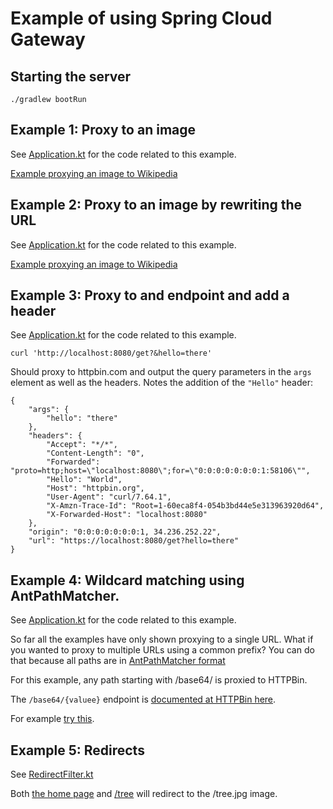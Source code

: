 # Example of using Spring Cloud Gateway

## Starting the server

`./gradlew bootRun`

## Example 1: Proxy to an image

See [Application.kt](/src/main/kotlin/com/dashfwd/Application.kt) for the code related to this example.

[Example proxying an image to Wikipedia](http://localhost:8080/wikipedia/commons/e/eb/Ash_Tree_-_geograph.org.uk_-_590710.jpg)

## Example 2: Proxy to an image by rewriting the URL

See [Application.kt](/src/main/kotlin/com/dashfwd/Application.kt) for the code related to this example.

[Example proxying an image to Wikipedia](http://localhost:8080/tree.jpg)

## Example 3: Proxy to and endpoint and add a header

See [Application.kt](/src/main/kotlin/com/dashfwd/Application.kt) for the code related to this example.

```
curl 'http://localhost:8080/get?&hello=there'
```

Should proxy to httpbin.com and output the query parameters in the `args` element
as well as the headers.  Notes the addition of the `"Hello"` header:
```
{
    "args": {
        "hello": "there"
    },
    "headers": {
        "Accept": "*/*",
        "Content-Length": "0",
        "Forwarded": "proto=http;host=\"localhost:8080\";for=\"0:0:0:0:0:0:0:1:58106\"",
        "Hello": "World",
        "Host": "httpbin.org",
        "User-Agent": "curl/7.64.1",
        "X-Amzn-Trace-Id": "Root=1-60eca8f4-054b3bd44e5e313963920d64",
        "X-Forwarded-Host": "localhost:8080"
    },
    "origin": "0:0:0:0:0:0:0:1, 34.236.252.22",
    "url": "https://localhost:8080/get?hello=there"
}
```


## Example 4: Wildcard matching using AntPathMatcher.

See [Application.kt](/src/main/kotlin/com/dashfwd/Application.kt) for the code related to this example.

So far all the examples have only shown proxying to a single URL.  What if
you wanted to proxy to multiple URLs using a common prefix?  You can do that
because all paths are in [AntPathMatcher format](https://docs.spring.io/spring/docs/5.0.0.M4_to_5.0.0.M5/Spring%20Framework%205.0.0.M5/org/springframework/util/AntPathMatcher.html) 

For this example, any path starting with /base64/ is proxied to HTTPBin. 

The `/base64/{valuee}` endpoint is [documented at HTTPBin here](http://httpbin.org/#/Dynamic_data/get_base64__value_).

For example [try this](http://localhost:8080/base64/SFRUUEJJTiBpcyBhd2Vzb21l).

## Example 5: Redirects

See [RedirectFilter.kt](/src/main/kotlin/com/dashfwd/filters/RedirectFilter.kt)

Both [the home page](http://localhost:8080/) and [/tree](http://localhost:8080/tree) will
redirect to the /tree.jpg image.  


